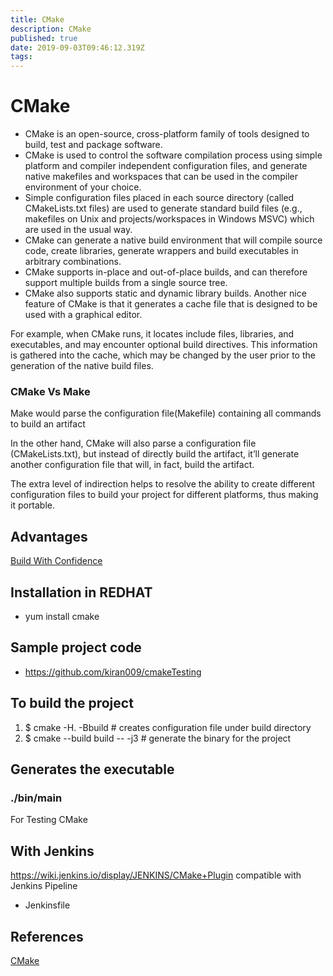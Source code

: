 ```yaml
---
title: CMake
description: CMake
published: true
date: 2019-09-03T09:46:12.319Z
tags: 
---
```


# CMake
- CMake is an open-source, cross-platform family of tools designed to build, test and package software.
- CMake is used to control the software compilation process using simple platform and compiler independent configuration files, and generate native makefiles and workspaces that can be used in the compiler environment of your choice. 
- Simple configuration files placed in each source directory (called CMakeLists.txt files) are used to generate standard build files (e.g., makefiles on Unix and projects/workspaces in Windows MSVC) which are used in the usual way.
- CMake can generate a native build environment that will compile source code, create libraries, generate wrappers and build executables in arbitrary combinations. 
- CMake supports in-place and out-of-place builds, and can therefore support multiple builds from a single source tree.
- CMake also supports static and dynamic library builds. Another nice feature of CMake is that it generates a cache file that is designed to be used with a graphical editor. 

For example, when CMake runs, it locates include files, libraries, and executables, and may encounter optional build directives. This information is gathered into the cache, which may be changed by the user prior to the generation of the native build files.

### CMake Vs Make
Make would parse the configuration file(Makefile) containing all commands to build an artifact

In the other hand, CMake will also parse a configuration file (CMakeLists.txt), but instead of directly build the artifact, it’ll generate another configuration file that will, in fact, build the artifact.

The extra level of indirection helps to resolve the ability to create different configuration files to build your project for different platforms, thus making it portable.

## Advantages
[Build With Confidence](https://www.kitware.com/build-with-cmake-build-with-confidence/)
## Installation in REDHAT
- yum install cmake
## Sample project code
- https://github.com/kiran009/cmakeTesting
## To build the project
1. $ cmake -H. -Bbuild # creates configuration file under build directory
2. $ cmake --build build -- -j3 # generate the binary for the project
## Generates the executable
### ./bin/main
For Testing CMake
## With Jenkins
https://wiki.jenkins.io/display/JENKINS/CMake+Plugin
compatible with Jenkins Pipeline
- Jenkinsfile
## References
[CMake](https://cmake.org/)